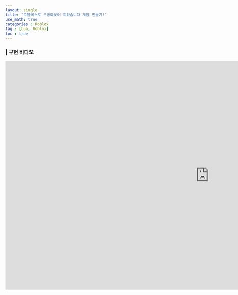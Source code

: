 ```yaml
---
layout: single
title: "로블록스로 무궁화꽃이 피었습니다 게임 만들기!"
use_math: true
categories : Roblox
tag : [Lua, Roblox]
toc : true
---
```


### | 구현 비디오


<iframe id="video" width="1280" height="720" src="https://user-images.githubusercontent.com/75241542/174750598-38f9612c-07ff-4a5d-9f0f-b04b067c40ca.mp4" frameborder="0">
</iframe>

